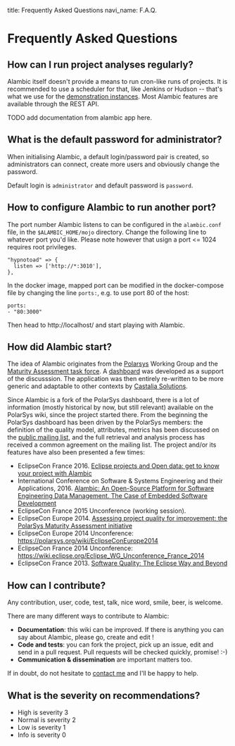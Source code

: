 title: Frequently Asked Questions
navi_name: F.A.Q.

# Frequently Asked Questions

## How can I run project analyses regularly?

Alambic itself doesn't provide a means to run cron-like runs of projects. It is recommended to use a scheduler for that, like Jenkins or Hudson -- that's what we use for the [demonstration instances](http://eclipse.castalia.camp). Most Alambic features are available through the REST API.

TODO add documentation from alambic app here.

## What is the default password for administrator?

When initialising Alambic, a default login/password pair is created, so administrators can connect, create more users and obviously change the password.

Default login is `administrator` and default password is `password`.

## How to configure Alambic to run another port?

The port number Alambic listens to can be configured in the `alambic.conf` file, in the `$ALAMBIC_HOME/mojo` directory. Change the following line to whatever port you'd like. Please note however that usign a port <= 1024 requires root privileges.

    "hypnotoad" => {
      listen => ['http://*:3010'],
    },

In the docker image, mapped port can be modified in the docker-compose file by changing the line `ports:`, e.g. to use port 80 of the host:

    ports:
    - "80:3000"

Then head to http://localhost/ and start playing with Alambic.

## How did Alambic start?

The idea of Alambic originates from the [Polarsys](https://polarsys.org) Working Group and the [Maturity Assessment task force](https://wiki.polarsys.org/Maturity_Assessment_WG). A [dashboard](http://dashboard.polarsys.org) was developed as a support of the discusssion. The application was then entirely re-written to be more generic and adaptable to other contexts by [Castalia Solutions](http://castalia.solutions).

Since Alambic is a fork of the PolarSys dashboard, there is a lot of information (mostly historical by now, but still relevant) available on the PolarSys wiki, since the project started there. From the beginning the PolarSys dashboard has been driven by the PolarSys members: the definition of the quality model, attributes, metrics has been discussed on the [public mailing list](https://dev.eclipse.org/mailman/listinfo/polarsys-iwg), and the full retrieval and analysis process has received a common agreement on the mailing list. The project and/or its features have also been presented a few times:

* EclipseCon France 2016. [Eclipse projects and Open data: get to know your project with Alambic](https://www.eclipsecon.org/france2016/session/eclipse-projects-and-open-data-get-know-your-project-alambic)
* International Conference on Software & Systems Engineering and their Applications, 2016. [Alambic: An Open-Source Platform for Software Engineering Data Management. The Case of Embedded Software Development](http://castalia.camp/dl/pub/icssea_2016_the_alambic_platform.pdf)
* EclipseCon France 2015 Unconference (working session).
* EclipseCon Europe 2014. [Assessing project quality for improvement: the PolarSys Maturity Assessment initiative](https://www.eclipsecon.org/europe2014/session/assessing-project-quality-improvement-polarsys-maturity-assessment-initiative)
* EclipseCon Europe 2014 Unconference: https://polarsys.org/wiki/EclipseConEurope2014
* EclipseCon France 2014 Unconference: https://wiki.eclipse.org/Eclipse_WG_Unconference_France_2014
* EclipseCon France 2013. [Software Quality: The Eclipse Way and Beyond ](http://www.eclipsecon.org/france2013/sessions/software-quality-eclipse-way-and-beyond)


## How can I contribute?

Any contribution, user, code, test, talk, nice word, smile, beer, is welcome.

There are many different ways to contribute to Alambic:

* **Documentation**: this wiki can be improved. If there is anything you can say about Alambic, please go, create and edit !
* **Code and tests**: you can fork the project, pick up an issue, edit and send in a pull request. Pull requests will be checked quickly, promise! :-)
* **Communication & dissemination** are important matters too.

If in doubt, do not hesitate to [contact me](http://castalia.solutions/contact.html) and I'll be happy to help.

## What is the severity on recommendations?

* High is severity 3
* Normal is severity 2
* Low is severity 1
* Info is severity 0
